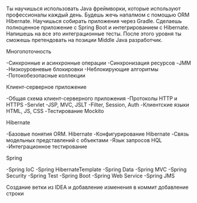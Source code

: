Ты научишься использовать Java фреймворки, которые используют профессионалы каждый день. Будешь жечь напалмом с помощью ОRM Hibernate. 
Научишься собирать приложения через Gradle. Сделаешь полноценное приложение с Spring Boot и интегрированием с Hibernate. Напишешь на все это интеграционные тесты. 
После этого уровня ты сможешь претендовать на позиции Middle Java разработчик.

Многопоточность

-Синхронные и асинхронные операции
-Синхронизация ресурсов
-JMM
-Низкоуровневые блокировки
-Неблокирующие алгоритмы
-Потокобезопасные коллекции

Клиент-серверное приложение

-Общая схема клиент-серверного приложения
-Протоколы HTTP и HTTPS
-Servlet
-JSP, MVC, JSLT
-Filter, Session, Auth
-Клиентские языки HTML, JS, CSS
-Тестирование Mockito

Hibernate

-Базовые понятия ORM. Hibernate
-Конфигурирование Hibernate
-Связь модельных представлений с объектами
-Язык запросов HQL
-Интеграционное тестирование

Spring

-Spring IoC
-Spring HibernateTemplate
-Spring Data
-Spring MVC
-Spring Security
-Spring Test
-Spring Boot
-Spring Web Service
-Spring JMS

Создание ветки из IDEA и добавление изменения в коммит
добавление строки